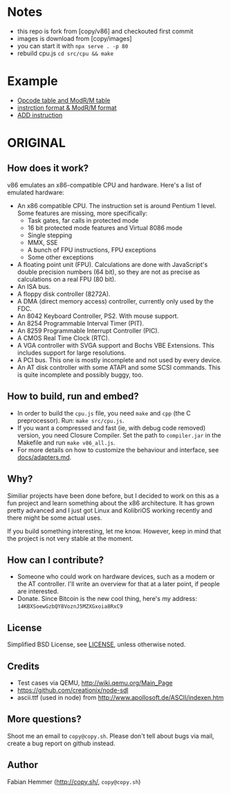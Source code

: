 
# Notes

* this repo is fork from [copy/v86] and checkouted first commit
* images is download from [copy/images]
* you can start it with `npx serve . -p 80`
* rebuild cpu.js `cd src/cpu && make`

# Example

* [Opcode table and ModR/M table](https://www.scs.stanford.edu/05au-cs240c/lab/i386/appa.htm)
* [instrction format & ModR/M format](https://www.scs.stanford.edu/05au-cs240c/lab/i386/s17_02.htm)
* [ADD instruction](https://www.scs.stanford.edu/05au-cs240c/lab/i386/ADD.htm)


# ORIGINAL

How does it work?
-

v86 emulates an x86-compatible CPU and hardware. Here's a list of emulated hardware:

- An x86 compatible CPU. The instruction set is around Pentium 1 level. Some
  features are missing, more specifically:
  - Task gates, far calls in protected mode
  - 16 bit protected mode features and Virtual 8086 mode
  - Single stepping
  - MMX, SSE
  - A bunch of FPU instructions, FPU exceptions
  - Some other exceptions
- A floating point unit (FPU). Calculations are done with JavaScript's double
  precision numbers (64 bit), so they are not as precise as calculations on a
  real FPU (80 bit).
- An ISA bus.
- A floppy disk controller (8272A).
- A DMA (direct memory access) controller, currently only used by the FDC.
- An 8042 Keyboard Controller, PS2. With mouse support.
- An 8254 Programmable Interval Timer (PIT).
- An 8259 Programmable Interrupt Controller (PIC).
- A CMOS Real Time Clock (RTC).
- A VGA controller with SVGA support and Bochs VBE Extensions. This includes
  support for large resolutions.
- A PCI bus. This one is mostly incomplete and not used by every device.
- An AT disk controller with some ATAPI and some SCSI commands. This is quite
  incomplete and possibly buggy, too.


How to build, run and embed?
-

- In order to build the `cpu.js` file, you need `make` and `cpp` (the C preprocessor).
  Run: `make src/cpu.js`.
- If you want a compressed and fast (ie, with debug code removed) version, you
  need Closure Compiler.
  Set the path to `compiler.jar` in the Makefile and run `make v86_all.js`.
- For more details on how to customize the behaviour and interface, see [docs/adapters.md](docs/adapters.md).


Why?
-

Similiar projects have been done before, but I decided to work on this as a fun
project and learn something about the x86 architecture. It has grown pretty
advanced and I just got Linux and KolibriOS working recently and
there might be some actual uses.

If you build something interesting, let me know. However, keep in mind that the project
is not very stable at the moment.


How can I contribute?
-

- Someone who could work on hardware devices, such as a modem or the AT
  controller.  I'll write an overview for that at a later point, if people are
  interested.
- Donate. Since Bitcoin is the new cool thing, here's my address:
  `14KBXSoewGzbQY8VoznJ5MZXGxoia8RxC9`

License
-

Simplified BSD License, see [LICENSE](LICENSE), unless otherwise noted.


Credits
-

- Test cases via QEMU, http://wiki.qemu.org/Main_Page
- https://github.com/creationix/node-sdl
- ascii.ttf (used in node) from http://www.apollosoft.de/ASCII/indexen.htm


More questions?
-

Shoot me an email to `copy@copy.sh`. Please don't tell about bugs via mail,
create a bug report on github instead.


Author
-

Fabian Hemmer (http://copy.sh/, `copy@copy.sh`)
